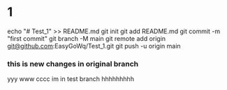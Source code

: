 # 1
echo "# Test_1" >> README.md
git init
git add README.md
git commit -m "first commit"
git branch -M main
git remote add origin git@github.com:EasyGoWq/Test_1.git
git push -u origin main


### this is new changes in original branch

yyy
www
cccc
im in test branch
hhhhhhhhh